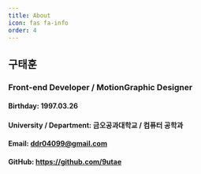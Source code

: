 ```yaml
---
title: About
icon: fas fa-info
order: 4
---
```


<!-- > **Note**: Add Markdown syntax content to file `_tabs/about.md` and it will show up on this page. -->

## 구태훈
### Front-end Developer / MotionGraphic Designer
#### Birthday: 1997.03.26
#### University / Department: 금오공과대학교 / 컴퓨터 공학과
#### Email: ddr04099@gmail.com
#### GitHub: https://github.com/9utae


